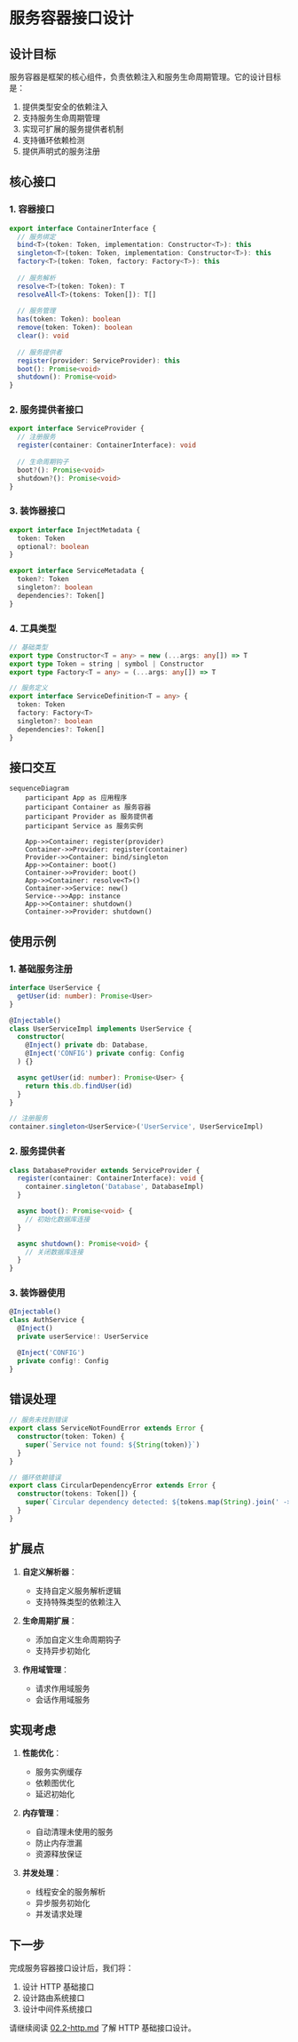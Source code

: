 # 服务容器接口设计

## 设计目标

服务容器是框架的核心组件，负责依赖注入和服务生命周期管理。它的设计目标是：

1. 提供类型安全的依赖注入
2. 支持服务生命周期管理
3. 实现可扩展的服务提供者机制
4. 支持循环依赖检测
5. 提供声明式的服务注册

## 核心接口

### 1. 容器接口

```typescript
export interface ContainerInterface {
  // 服务绑定
  bind<T>(token: Token, implementation: Constructor<T>): this
  singleton<T>(token: Token, implementation: Constructor<T>): this
  factory<T>(token: Token, factory: Factory<T>): this
  
  // 服务解析
  resolve<T>(token: Token): T
  resolveAll<T>(tokens: Token[]): T[]
  
  // 服务管理
  has(token: Token): boolean
  remove(token: Token): boolean
  clear(): void
  
  // 服务提供者
  register(provider: ServiceProvider): this
  boot(): Promise<void>
  shutdown(): Promise<void>
}
```

### 2. 服务提供者接口

```typescript
export interface ServiceProvider {
  // 注册服务
  register(container: ContainerInterface): void
  
  // 生命周期钩子
  boot?(): Promise<void>
  shutdown?(): Promise<void>
}
```

### 3. 装饰器接口

```typescript
export interface InjectMetadata {
  token: Token
  optional?: boolean
}

export interface ServiceMetadata {
  token?: Token
  singleton?: boolean
  dependencies?: Token[]
}
```

### 4. 工具类型

```typescript
// 基础类型
export type Constructor<T = any> = new (...args: any[]) => T
export type Token = string | symbol | Constructor
export type Factory<T = any> = (...args: any[]) => T

// 服务定义
export interface ServiceDefinition<T = any> {
  token: Token
  factory: Factory<T>
  singleton?: boolean
  dependencies?: Token[]
}
```

## 接口交互

```mermaid
sequenceDiagram
    participant App as 应用程序
    participant Container as 服务容器
    participant Provider as 服务提供者
    participant Service as 服务实例

    App->>Container: register(provider)
    Container->>Provider: register(container)
    Provider->>Container: bind/singleton
    App->>Container: boot()
    Container->>Provider: boot()
    App->>Container: resolve<T>()
    Container->>Service: new()
    Service-->>App: instance
    App->>Container: shutdown()
    Container->>Provider: shutdown()
```

## 使用示例

### 1. 基础服务注册

```typescript
interface UserService {
  getUser(id: number): Promise<User>
}

@Injectable()
class UserServiceImpl implements UserService {
  constructor(
    @Inject() private db: Database,
    @Inject('CONFIG') private config: Config
  ) {}

  async getUser(id: number): Promise<User> {
    return this.db.findUser(id)
  }
}

// 注册服务
container.singleton<UserService>('UserService', UserServiceImpl)
```

### 2. 服务提供者

```typescript
class DatabaseProvider extends ServiceProvider {
  register(container: ContainerInterface): void {
    container.singleton('Database', DatabaseImpl)
  }

  async boot(): Promise<void> {
    // 初始化数据库连接
  }

  async shutdown(): Promise<void> {
    // 关闭数据库连接
  }
}
```

### 3. 装饰器使用

```typescript
@Injectable()
class AuthService {
  @Inject()
  private userService!: UserService

  @Inject('CONFIG')
  private config!: Config
}
```

## 错误处理

```typescript
// 服务未找到错误
export class ServiceNotFoundError extends Error {
  constructor(token: Token) {
    super(`Service not found: ${String(token)}`)
  }
}

// 循环依赖错误
export class CircularDependencyError extends Error {
  constructor(tokens: Token[]) {
    super(`Circular dependency detected: ${tokens.map(String).join(' -> ')}`)
  }
}
```

## 扩展点

1. **自定义解析器**：
   - 支持自定义服务解析逻辑
   - 支持特殊类型的依赖注入

2. **生命周期扩展**：
   - 添加自定义生命周期钩子
   - 支持异步初始化

3. **作用域管理**：
   - 请求作用域服务
   - 会话作用域服务

## 实现考虑

1. **性能优化**：
   - 服务实例缓存
   - 依赖图优化
   - 延迟初始化

2. **内存管理**：
   - 自动清理未使用的服务
   - 防止内存泄漏
   - 资源释放保证

3. **并发处理**：
   - 线程安全的服务解析
   - 异步服务初始化
   - 并发请求处理

## 下一步

完成服务容器接口设计后，我们将：

1. 设计 HTTP 基础接口
2. 设计路由系统接口
3. 设计中间件系统接口

请继续阅读 [02.2-http.md](./02.2-http.md) 了解 HTTP 基础接口设计。 
